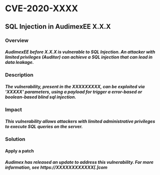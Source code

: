 # CVE-2020-XXXX
## SQL Injection in AudimexEE X.X.X

### Overview
##### AudimexEE before X.X.X is vulnerable to SQL Injection. An attacker with limited privileges (Auditor) can achieve a SQL injection that can lead in data leakage.

### Description
##### The vulnerability, present in the XXXXXXXXX, can be exploited via 'XXXXX' parameters, using a payload for trigger a error-based or boolean-based blind sql injection.

### Impact
##### This vulnerability allows attackers with limited administrative privileges to execute SQL queries on the server.

### Solution
#### Apply a patch
##### Audimex has released an update to address this vulnerability. For more information, see https://XXXXXXXXXXXX[.]com
